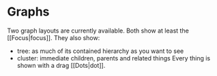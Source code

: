 # Graphs

Two graph layouts are currently available. Both show at least the [[Focus|focus]]. They also show:
- tree: as much of its contained hierarchy as you want to see
- cluster: immediate children, parents and related things
Every thing is shown with a drag [[Dots|dot]]. 

